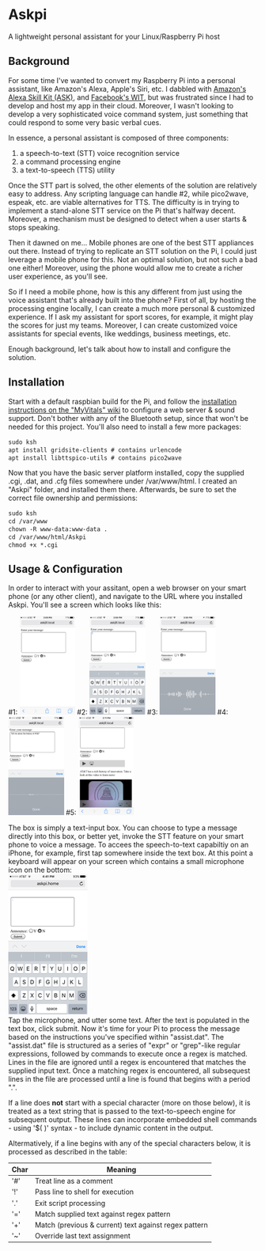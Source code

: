 # Askpi
A lightweight personal assistant for your Linux/Raspberry Pi host
## Background
For some time I've wanted to convert my Raspberry Pi into a personal assistant, like Amazon's Alexa, Apple's Siri, etc.  I dabbled with [Amazon's Alexa Skill Kit (ASK)](https://developer.amazon.com/alexa-skills-kit), and [Facebook's WIT](https://wit.ai/), but was frustrated since I had to develop and host my app in their cloud.  Moreover, I wasn't looking to develop a very sophisticated voice command system, just something that could respond to some very basic verbal cues.  

In essence, a personal assistant is composed of three components:
1. a speech-to-text (STT) voice recognition service
2. a command processing engine
3. a text-to-speech (TTS) utility
  
Once the STT part is solved, the other elements of the solution are relatively easy to address.  Any scripting language can handle #2, while pico2wave, espeak, etc. are viable alternatives for TTS.  The difficulty is in trying to implement a stand-alone STT service on the Pi that's halfway decent.  Moreover, a mechanism must be designed to detect when a user starts & stops speaking.  

Then it dawned on me... Mobile phones are one of the best STT appliances out there.  Instead of trying to replicate an STT solution on the Pi, I could just leverage a mobile phone for this.  Not an optimal solution, but not such a bad one either!  Moreover, using the phone would allow me to create a richer user experience, as you'll see.  

So if I need a mobile phone, how is this any different from just using the voice assistant that's already built into the phone?  First of all, by hosting the processing engine locally, I can create a much more personal & customized experience.  If I ask my assistant for sport scores, for example, it might play the scores for just my teams.  Moreover, I can create customized voice assistants for special events, like weddings, business meetings, etc.  

Enough background, let's talk about how to install and configure the solution.

## Installation
Start with a default raspbian build for the Pi, and follow the [installation instructions on the "MyVitals" wiki](https://github.com/glmck13/MyVitals/wiki/1-Install) to configure a web server & sound support.  Don't bother with any of the Bluetooth setup, since that won't be needed for this project.  You'll also need to install a few more packages:
```
sudo ksh
apt install gridsite-clients # contains urlencode
apt install libttspico-utils # contains pico2wave
```
Now that you have the basic server platform installed, copy the supplied .cgi, .dat, and .cfg files somewhere under /var/www/html.  I created an "Askpi" folder, and installed them there.  Afterwards, be sure to set the correct file ownership and permissions:
```
sudo ksh
cd /var/www
chown -R www-data:www-data .
cd /var/www/html/Askpi
chmod +x *.cgi
```
## Usage & Configuration
In order to interact with your assitant, open a web browser on your smart phone (or any other client), and navigate to the URL where you installed Askpi.  You'll see a screen which looks like this:  

#1: <img src=https://github.com/glmck13/Askpi/blob/master/docs/screen1.png height=200> #2: <img src=https://github.com/glmck13/Askpi/blob/master/docs/screen2.png height=200> #3: <img src=https://github.com/glmck13/Askpi/blob/master/docs/screen3.png height=200> #4: <img src=https://github.com/glmck13/Askpi/blob/master/docs/screen4.png height=200> #5: <img src=https://github.com/glmck13/Askpi/blob/master/docs/screen5.png height=200>

The box is simply a text-input box.  You can choose to type a message directly into this box, or better yet, invoke the STT feature on your smart phone to voice a message.  To accees the speech-to-text capabiltiy on an iPhone, for example, first tap somewhere inside the text box.  At this point a keyboard will appear on your screen which contains a small microphone icon on the bottom:  
![](/docs/iphone.png)  
Tap the microphone, and utter some text.  After the text is populated in the text box, click submit.  Now it's time for your Pi to process the message based on the instructions you've specified within "assist.dat".  The "assist.dat" file is structured as a series of "expr" or "grep"-like regular expressions, followed by commands to execute once a regex is matched.  Lines in the file are ignored until a regex is encountered that matches the supplied input text.  Once a matching regex is encountered, all subsequest lines in the file are processed until a line is found that begins with a period ".".  

If a line does **not** start with a special character (more on those below), it is treated as a text string that is passed to the text-to-speech engine for subsequent output.  These lines can incorporate embedded shell commands - using '$( )' syntax - to include dynamic content in the output.   

Altermatively, if a line begins with any of the special characters below, it is processed as described in the table:  

| Char | Meaning |
| --- | --- |
| '#' | Treat line as a comment |
| '!' | Pass line to shell for execution |
| '.' | Exit script processing |
| '=' | Match supplied text against regex pattern |
| '+' | Match (previous & current) text against regex pattern |
| '~' | Override last text assignment |

